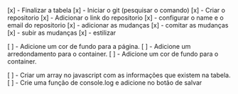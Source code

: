 [x] - Finalizar a tabela
[x] - Iniciar o git (pesquisar o comando)
[x] - Criar o repositorio
[x] - Adicionar o link do repositorio
[x] - configurar o name e o email do repositorio
[x] - adicionar as mudanças
[x] - comitar as mudanças
[x] - subir as mudanças
[x] - estilizar 


[ ] - Adicione um cor de fundo para a página.
[ ] - Adicione um arredondamento para o container.
[ ] - Adicione um cor de fundo para o container.


[ ] - Criar um array no javascript com as informações que existem na tabela.
[ ] - Crie uma função de console.log e adicione no botão de salvar